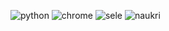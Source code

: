 ![python](https://github.com/user-attachments/assets/8277b8a6-c22c-47d2-be0a-594111c9360b) ![chrome](https://github.com/user-attachments/assets/b97fca06-c67b-4eb2-8bda-90c113eda2dd) ![sele](https://github.com/user-attachments/assets/b248a567-3a6e-4462-967a-d1aad88f8d30) ![naukri](https://github.com/user-attachments/assets/f9d4f73a-072a-4ec9-9c85-03a530895ca8) 
